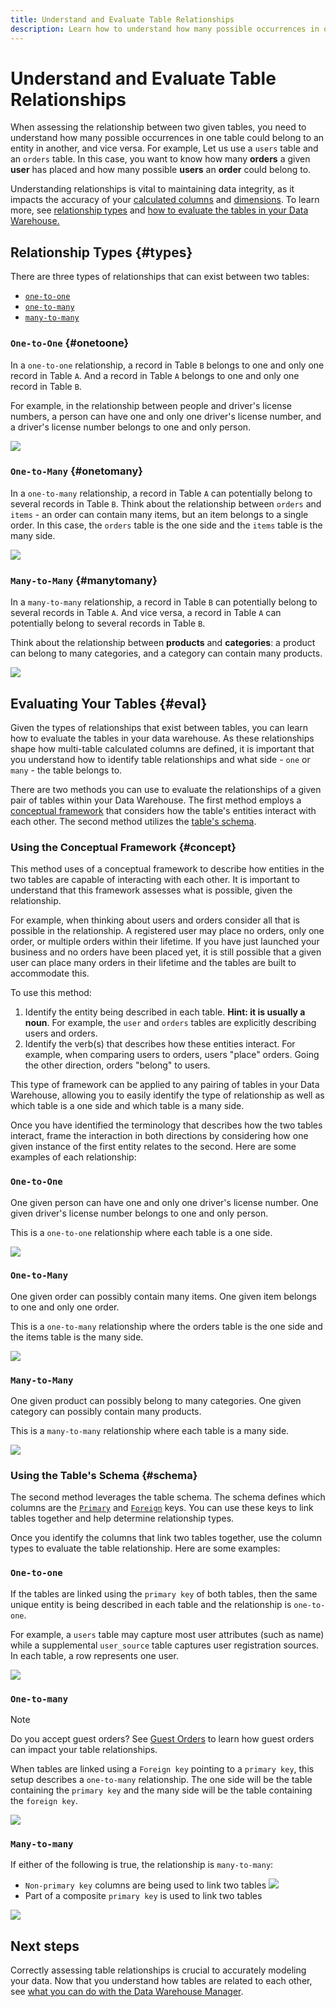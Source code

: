 ```yaml
---
title: Understand and Evaluate Table Relationships
description: Learn how to understand how many possible occurrences in one table could belong to an entity in another, and vice versa.
---
```

# Understand and Evaluate Table Relationships

When assessing the relationship between two given tables, you need to understand how many possible occurrences in one table could belong to an entity in another, and vice versa. For example, Let us use a `users` table and an `orders` table. In this case, you want to know how many **orders** a given **user** has placed and how many possible **users** an **order** could belong to.

Understanding relationships is vital to maintaining data integrity, as it impacts the accuracy of your [calculated columns](../data-warehouse-mgr/creating-calculated-columns.md) and [dimensions](../data-warehouse-mgr/manage-data-dimensions-metrics.md). To learn more, see [relationship types](#types) and [how to evaluate the tables in your Data Warehouse.](#eval)

## Relationship Types {#types}

There are three types of relationships that can exist between two tables:

* [`one-to-one`](#onetoone)
* [`one-to-many`](#onetomany)
* [`many-to-many`](#manytomany)

### `One-to-One` {#onetoone}

In a `one-to-one` relationship, a record in Table `B` belongs to one and only one record in Table `A`. And a record in Table `A` belongs to one and only one record in Table `B`.

For example, in the relationship between people and driver's license numbers, a person can have one and only one driver's license number, and a driver's license number belongs to one and only person.

![](../../assets/one-to-one.png)

### `One-to-Many` {#onetomany}

In a `one-to-many` relationship, a record in Table `A` can potentially belong to several records in Table `B`. Think about the relationship between `orders` and `items` - an order can contain many items, but an item belongs to a single order. In this case, the `orders` table is the one side and the `items` table is the many side.

![](../../assets/one-to-many_001.png)

### `Many-to-Many` {#manytomany}

In a `many-to-many` relationship, a record in Table `B` can potentially belong to several records in Table `A`. And vice versa, a record in Table `A` can potentially belong to several records in Table `B`.

Think about the relationship between **products** and **categories**: a product can belong to many categories, and a category can contain many products.

![](../../assets/many-to-many.png)

## Evaluating Your Tables {#eval}

Given the types of relationships that exist between tables, you can learn how to evaluate the tables in your data warehouse. As these relationships shape how multi-table calculated columns are defined, it is important that you understand how to identify table relationships and what side - `one` or `many` - the table belongs to.

There are two methods you can use to evaluate the relationships of a given pair of tables within your Data Warehouse. The first method employs a [conceptual framework](#concept) that considers how the table's entities interact with each other. The second method utilizes the [table's schema](#schema).

### Using the Conceptual Framework {#concept}

This method uses of a conceptual framework to describe how entities in the two tables are capable of interacting with each other. It is important to understand that this framework assesses what is possible, given the relationship.

For example, when thinking about users and orders consider all that is possible in the relationship. A registered user may place no orders, only one order, or multiple orders within their lifetime. If you have just launched your business and no orders have been placed yet, it is still possible that a given user can place many orders in their lifetime and the tables are built to accommodate this.

To use this method:

1. Identify the entity being described in each table. **Hint: it is usually a noun**. For example, the `user` and `orders` tables are explicitly describing users and orders.
1. Identify the verb(s) that describes how these entities interact. For example, when comparing users to orders, users "place" orders. Going the other direction, orders "belong" to users.

This type of framework can be applied to any pairing of tables in your Data Warehouse, allowing you to easily identify the type of relationship as well as which table is a one side and which table is a many side.

Once you have identified the terminology that describes how the two tables interact, frame the interaction in both directions by considering how one given instance of the first entity relates to the second. Here are some examples of each relationship:

### `One-to-One`

One given person can have one and only one driver's license number. One given driver's license number belongs to one and only person.

This is a `one-to-one` relationship where each table is a one side.

![](../../assets/one-to-one3.png)

### `One-to-Many`

One given order can possibly contain many items. One given item belongs to one and only one order.

This is a `one-to-many` relationship where the orders table is the one side and the items table is the many side.

![](../../assets/one-to-many3.png)

### `Many-to-Many`

One given product can possibly belong to many categories. One given category can possibly contain many products.

This is a `many-to-many` relationship where each table is a many side.

![](../../assets/many-to-many3.png)

### Using the Table's Schema {#schema}

The second method leverages the table schema. The schema defines which columns are the [`Primary`](http://en.wikipedia.org/wiki/Unique_key) and [`Foreign`](https://en.wikipedia.org/wiki/Foreign_key) keys. You can use these keys to link tables together and help determine relationship types.

Once you identify the columns that link two tables together, use the column types to evaluate the table relationship. Here are some examples:

### `One-to-one`

If the tables are linked using the `primary key` of both tables, then the same unique entity is being described in each table and the relationship is `one-to-one`.

For example, a `users` table may capture most user attributes (such as name) while a supplemental `user_source` table captures user registration sources. In each table, a row represents one user.

![](../../assets/one-to-one1.png)

### `One-to-many`

>[!NOTE]
>
>Do you accept guest orders? See [Guest Orders](../data-warehouse-mgr/guest-orders.md) to learn how guest orders can impact your table relationships.

When tables are linked using a `Foreign key` pointing to a `primary key`, this setup describes a `one-to-many` relationship. The one side will be the table containing the `primary key` and the many side will be the table containing the `foreign key`.

![](../../assets/one-to-many1.png)

### `Many-to-many`

If either of the following is true, the relationship is `many-to-many`:

* `Non-primary key` columns are being used to link two tables
    ![](../../assets/many-to-many1.png)
* Part of a composite `primary key` is used to link two tables

![](../../assets/many-to-mnay2.png)

## Next steps

Correctly assessing table relationships is crucial to accurately modeling your data. Now that you understand how tables are related to each other, see [what you can do with the Data Warehouse Manager](../data-warehouse-mgr/tour-dwm.md).

